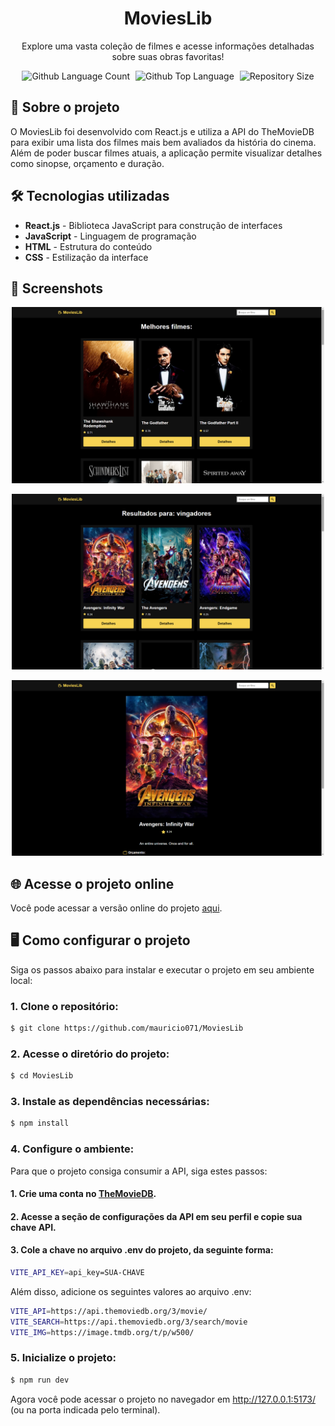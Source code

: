 <div align="center"> <h1>MoviesLib</h1> </div>

<p align="center">Explore uma vasta coleção de filmes e acesse informações detalhadas sobre suas obras favoritas!</p>

<p align="center">
  <img alt="Github Language Count" src="https://img.shields.io/github/languages/count/mauricio071/MoviesLib?color=00bfa6">
  <img width="1" />
  <img alt="Github Top Language" src="https://img.shields.io/github/languages/top/mauricio071/MoviesLib?color=00bfa6">
  <img width="1" />
  <img alt="Repository Size" src="https://img.shields.io/github/repo-size/mauricio071/MoviesLib?color=00bfa6">
</p>

## 📝 Sobre o projeto

O MoviesLib foi desenvolvido com React.js e utiliza a API do TheMovieDB para exibir uma lista dos filmes mais bem avaliados da história do cinema. Além de poder buscar filmes atuais, a aplicação permite visualizar detalhes como sinopse, orçamento e duração.

## 🛠 Tecnologias utilizadas

-   **React.js** - Biblioteca JavaScript para construção de interfaces
-   **JavaScript** - Linguagem de programação
-   **HTML** - Estrutura do conteúdo
-   **CSS** - Estilização da interface

## 📸 Screenshots

<p align="center">
  <img src="./src/assets/readme-img/img-1.png" alt="Preview-Screens-1" width="500" >
</p>

<p align="center">
  <img src="./src/assets/readme-img/img-2.png" alt="Preview-Screens-2" width="500" >
</p>

<p align="center">
  <img src="./src/assets/readme-img/img-3.png" alt="Preview-Screens-3" width="500" >
</p>

## 🌐 Acesse o projeto online
Você pode acessar a versão online do projeto [aqui](https://movies-lib-react.netlify.app/).

## 🖥️ Como configurar o projeto

Siga os passos abaixo para instalar e executar o projeto em seu ambiente local:

### 1. Clone o repositório:

```bash
$ git clone https://github.com/mauricio071/MoviesLib
```

### 2. Acesse o diretório do projeto:

```bash
$ cd MoviesLib
```

### 3. Instale as dependências necessárias:

```bash
$ npm install
```

### 4. Configure o ambiente:
Para que o projeto consiga consumir a API, siga estes passos:

#### 1. Crie uma conta no [TheMovieDB](https://www.themoviedb.org).
#### 2. Acesse a seção de configurações da API em seu perfil e copie sua chave API.
#### 3. Cole a chave no arquivo .env do projeto, da seguinte forma:

```bash
VITE_API_KEY=api_key=SUA-CHAVE
```
Além disso, adicione os seguintes valores ao arquivo .env:

```bash
VITE_API=https://api.themoviedb.org/3/movie/
VITE_SEARCH=https://api.themoviedb.org/3/search/movie
VITE_IMG=https://image.tmdb.org/t/p/w500/
```

### 5. Inicialize o projeto:

```bash 
$ npm run dev
```
Agora você pode acessar o projeto no navegador em http://127.0.0.1:5173/ (ou na porta indicada pelo terminal).

